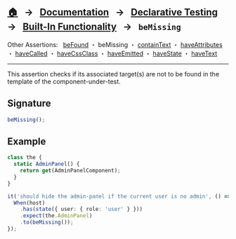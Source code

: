 ## [🏠][home] &nbsp; → &nbsp; **[Documentation][docs]** &nbsp; → &nbsp; [Declarative Testing][declarative] &nbsp; → &nbsp; [Built-In Functionality][index] &nbsp; → &nbsp; `beMissing`

[home]: ../README.md
[docs]: ../../DOCUMENTATION.md
[declarative]: ../index.md
[index]: ../built-in.md
[befound]: ./be-found.md
[bemissing]: ./be-missing.md
[containtext]: ./contain-text.md
[haveattributes]: ./have-attributes.md
[havecalled]: ./have-called.md
[havecssclass]: ./have-css-class.md
[haveemitted]: ./have-emitted.md
[havestate]: ./have-state.md
[havetext]: ./have-text.md

Other Assertions: &nbsp; [beFound] ・ beMissing ・ [containText] ・ [haveAttributes] ・ [haveCalled] ・ [haveCssClass] ・ [haveEmitted] ・ [haveState] ・ [haveText]

---

This assertion checks if its associated target(s) are not to be found in the template of the component-under-test.

## Signature

```ts
beMissing();
```

## Example

```ts
class the {
  static AdminPanel() {
    return get(AdminPanelComponent);
  }
}

it('should hide the admin-panel if the current user is no admin', () => {
  When(host)
    .has(state({ user: { role: 'user' } }))
    .expect(the.AdminPanel)
    .to(beMissing());
});
```
